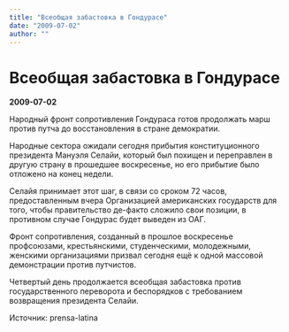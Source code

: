 ```yaml
---
title: "Всеобщая забастовка в Гондурасе"
date: "2009-07-02"
author: ""
---
```


# Всеобщая забастовка в Гондурасе

**2009-07-02** 

Народный фронт сопротивления Гондураса готов продолжать марш против путча до восстановления в стране демократии.

Народные сектора ожидали сегодня прибытия конституционного президента Мануэля Селайи, который был похищен и переправлен в другую страну в прошедшее воскресенье, но его прибытие было отложено на конец недели.

Селайя принимает этот шаг, в связи со сроком 72 часов, предоставленным вчера Организацией американских государств для того, чтобы правительство де-факто сложило свои позиции, в противном случае Гондурас будет выведен из ОАГ.

Фронт сопротивления, созданный в прошлое воскресенье профсоюзами, крестьянскими, студенческими, молодежными, женскими организациями призвал сегодня ещё к одной массовой демонстрации против путчистов.

Четвертый день продолжается всеобщая забастовка против государственного переворота и беспорядков с требованием возвращения президента Селайи.

Источник: prensa-latina